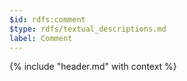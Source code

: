 ```yaml
---
$id: rdfs:comment
$type: rdfs/textual_descriptions.md
label: Comment
---
```


{% include "header.md" with context %}

